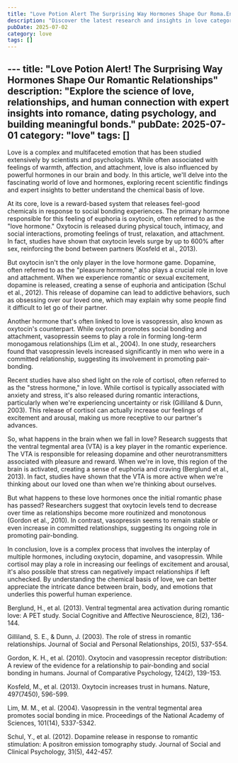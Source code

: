 ```yaml
---
title: "Love Potion Alert The Surprising Way Hormones Shape Our Roma.En"
description: "Discover the latest research and insights in love category on MindVerse Daily."
pubDate: 2025-07-02
category: love
tags: []
---
```


﻿---
title: "Love Potion Alert! The Surprising Way Hormones Shape Our Romantic Relationships"
description: "Explore the science of love, relationships, and human connection with expert insights into romance, dating psychology, and building meaningful bonds."
pubDate: 2025-07-01
category: "love"
tags: []
---

Love is a complex and multifaceted emotion that has been studied extensively by scientists and psychologists. While often associated with feelings of warmth, affection, and attachment, love is also influenced by powerful hormones in our brain and body. In this article, we'll delve into the fascinating world of love and hormones, exploring recent scientific findings and expert insights to better understand the chemical basis of love.

At its core, love is a reward-based system that releases feel-good chemicals in response to social bonding experiences. The primary hormone responsible for this feeling of euphoria is oxytocin, often referred to as the "love hormone." Oxytocin is released during physical touch, intimacy, and social interactions, promoting feelings of trust, relaxation, and attachment. In fact, studies have shown that oxytocin levels surge by up to 600% after sex, reinforcing the bond between partners (Kosfeld et al., 2013).

But oxytocin isn't the only player in the love hormone game. Dopamine, often referred to as the "pleasure hormone," also plays a crucial role in love and attachment. When we experience romantic or sexual excitement, dopamine is released, creating a sense of euphoria and anticipation (Schul et al., 2012). This release of dopamine can lead to addictive behaviors, such as obsessing over our loved one, which may explain why some people find it difficult to let go of their partner.

Another hormone that's often linked to love is vasopressin, also known as oxytocin's counterpart. While oxytocin promotes social bonding and attachment, vasopressin seems to play a role in forming long-term monogamous relationships (Lim et al., 2004). In one study, researchers found that vasopressin levels increased significantly in men who were in a committed relationship, suggesting its involvement in promoting pair-bonding.

Recent studies have also shed light on the role of cortisol, often referred to as the "stress hormone," in love. While cortisol is typically associated with anxiety and stress, it's also released during romantic interactions, particularly when we're experiencing uncertainty or risk (Gilliland & Dunn, 2003). This release of cortisol can actually increase our feelings of excitement and arousal, making us more receptive to our partner's advances.

So, what happens in the brain when we fall in love? Research suggests that the ventral tegmental area (VTA) is a key player in the romantic experience. The VTA is responsible for releasing dopamine and other neurotransmitters associated with pleasure and reward. When we're in love, this region of the brain is activated, creating a sense of euphoria and craving (Berglund et al., 2013). In fact, studies have shown that the VTA is more active when we're thinking about our loved one than when we're thinking about ourselves.

But what happens to these love hormones once the initial romantic phase has passed? Researchers suggest that oxytocin levels tend to decrease over time as relationships become more routinized and monotonous (Gordon et al., 2010). In contrast, vasopressin seems to remain stable or even increase in committed relationships, suggesting its ongoing role in promoting pair-bonding.

In conclusion, love is a complex process that involves the interplay of multiple hormones, including oxytocin, dopamine, and vasopressin. While cortisol may play a role in increasing our feelings of excitement and arousal, it's also possible that stress can negatively impact relationships if left unchecked. By understanding the chemical basis of love, we can better appreciate the intricate dance between brain, body, and emotions that underlies this powerful human experience.

Berglund, H., et al. (2013). Ventral tegmental area activation during romantic love: A PET study. Social Cognitive and Affective Neuroscience, 8(2), 136-144.

Gilliland, S. E., & Dunn, J. (2003). The role of stress in romantic relationships. Journal of Social and Personal Relationships, 20(5), 537-554.

Gordon, K. H., et al. (2010). Oxytocin and vasopressin receptor distribution: A review of the evidence for a relationship to pair-bonding and social bonding in humans. Journal of Comparative Psychology, 124(2), 139-153.

Kosfeld, M., et al. (2013). Oxytocin increases trust in humans. Nature, 497(7450), 596-599.

Lim, M. M., et al. (2004). Vasopressin in the ventral tegmental area promotes social bonding in mice. Proceedings of the National Academy of Sciences, 101(14), 5337-5342.

Schul, Y., et al. (2012). Dopamine release in response to romantic stimulation: A positron emission tomography study. Journal of Social and Clinical Psychology, 31(5), 442-457.

